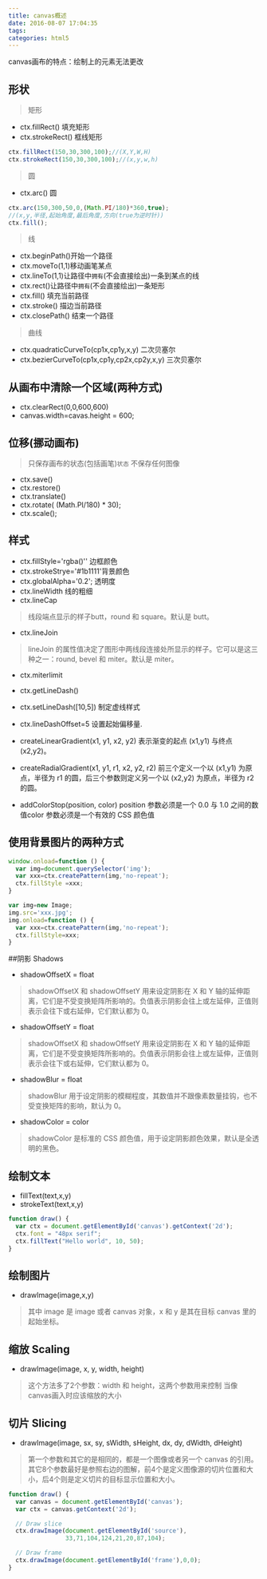 ```yaml
---
title: canvas概述
date: 2016-08-07 17:04:35
tags:
categories: html5
---
```


canvas画布的特点：绘制上的元素无法更改

<!-- more -->

## 形状

>矩形

* ctx.fillRect()      填充矩形
* ctx.strokeRect()    框线矩形

```javascript
ctx.fillRect(150,30,300,100);//(X,Y,W,H)
ctx.strokeRect(150,30,300,100);//(x,y,w,h)
```
>圆

* ctx.arc()        圆

```javascript
ctx.arc(150,300,50,0,(Math.PI/180)*360,true);
//(x,y,半径,起始角度,最后角度,方向(true为逆时针))
ctx.fill();
```
> 线

* ctx.beginPath()开始一个路径
* ctx.moveTo(1,1)移动画笔某点
* ctx.lineTo(1,1)让路径中`拥有`(不会直接绘出)一条到某点的线
* ctx.rect()让路径中`拥有`(不会直接绘出)一条矩形
* ctx.fill()        填充当前路径
* ctx.stroke()      描边当前路径
* ctx.closePath()   结束一个路径

>曲线

* ctx.quadraticCurveTo(cp1x,cp1y,x,y) 二次贝塞尔
* ctx.bezierCurveTo(cp1x,cp1y,cp2x,cp2y,x,y) 三次贝塞尔


## 从画布中清除一个区域(两种方式)

* ctx.clearRect(0,0,600,600)   
* canvas.width=cavas.height = 600;

## 位移(挪动画布)
> 只保存画布的状态(包括画笔)`状态` 不保存任何图像

* ctx.save()
* ctx.restore()
* ctx.translate()
* ctx.rotate( (Math.PI/180) * 30);
* ctx.scale();

## 样式

* ctx.fillStyle='rgba()'' 边框颜色
* ctx.strokeStrye='#1b1111'背景颜色
* ctx.globalAlpha='0.2';    透明度
* ctx.lineWidth             线的粗细
* ctx.lineCap

>线段端点显示的样子butt，round 和 square。默认是 butt。

* ctx.lineJoin

>lineJoin 的属性值决定了图形中两线段连接处所显示的样子。它可以是这三种之一：round, bevel 和 miter。默认是 miter。

* ctx.miterlimit
* ctx.getLineDash()
* ctx.setLineDash([10,5])  制定虚线样式
* ctx.lineDashOffset=5 设置起始偏移量.

* createLinearGradient(x1, y1, x2, y2)
表示渐变的起点 (x1,y1) 与终点 (x2,y2)。
* createRadialGradient(x1, y1, r1, x2, y2, r2)
前三个定义一个以 (x1,y1) 为原点，半径为 r1 的圆，后三个参数则定义另一个以 (x2,y2) 为原点，半径为 r2 的圆。
* addColorStop(position, color)
position 参数必须是一个 0.0 与 1.0 之间的数值color 参数必须是一个有效的 CSS 颜色值

## 使用背景图片的两种方式
```javascript
window.onload=function () {
  var img=document.querySelector('img');
  var xxx=ctx.createPattern(img,'no-repeat');
  ctx.fillStyle =xxx;
}
```
```javascript
var img=new Image;
img.src='xxx.jpg';
img.onload=function () {
  var xxx=ctx.createPattern(img,'no-repeat');
  ctx.fillStyle=xxx;
}
```
##阴影 Shadows
* shadowOffsetX = float

>shadowOffsetX 和 shadowOffsetY 用来设定阴影在 X 和 Y 轴的延伸距离，它们是不受变换矩阵所影响的。负值表示阴影会往上或左延伸，正值则表示会往下或右延伸，它们默认都为 0。

* shadowOffsetY = float

>shadowOffsetX 和 shadowOffsetY 用来设定阴影在 X 和 Y 轴的延伸距离，它们是不受变换矩阵所影响的。负值表示阴影会往上或左延伸，正值则表示会往下或右延伸，它们默认都为 0。

* shadowBlur = float

> shadowBlur 用于设定阴影的模糊程度，其数值并不跟像素数量挂钩，也不受变换矩阵的影响，默认为 0。

* shadowColor = color

>shadowColor 是标准的 CSS 颜色值，用于设定阴影颜色效果，默认是全透明的黑色。


## 绘制文本
* fillText(text,x,y)
* strokeText(text,x,y)

```javascript
function draw() {
  var ctx = document.getElementById('canvas').getContext('2d');
  ctx.font = "48px serif";
  ctx.fillText("Hello world", 10, 50);
}
```

## 绘制图片

* drawImage(image,x,y)

>其中 image 是 image 或者 canvas 对象，x 和 y 是其在目标 canvas 里的起始坐标。

## 缩放 Scaling
* drawImage(image, x, y, width, height)

>这个方法多了2个参数：width 和 height，这两个参数用来控制 当像canvas画入时应该缩放的大小

## 切片 Slicing
* drawImage(image, sx, sy, sWidth, sHeight, dx, dy, dWidth, dHeight)

>第一个参数和其它的是相同的，都是一个图像或者另一个 canvas 的引用。其它8个参数最好是参照右边的图解，前4个是定义图像源的切片位置和大小，后4个则是定义切片的目标显示位置和大小。

```javascript
function draw() {
  var canvas = document.getElementById('canvas');
  var ctx = canvas.getContext('2d');

  // Draw slice
  ctx.drawImage(document.getElementById('source'),
                33,71,104,124,21,20,87,104);

  // Draw frame
  ctx.drawImage(document.getElementById('frame'),0,0);
}
```
